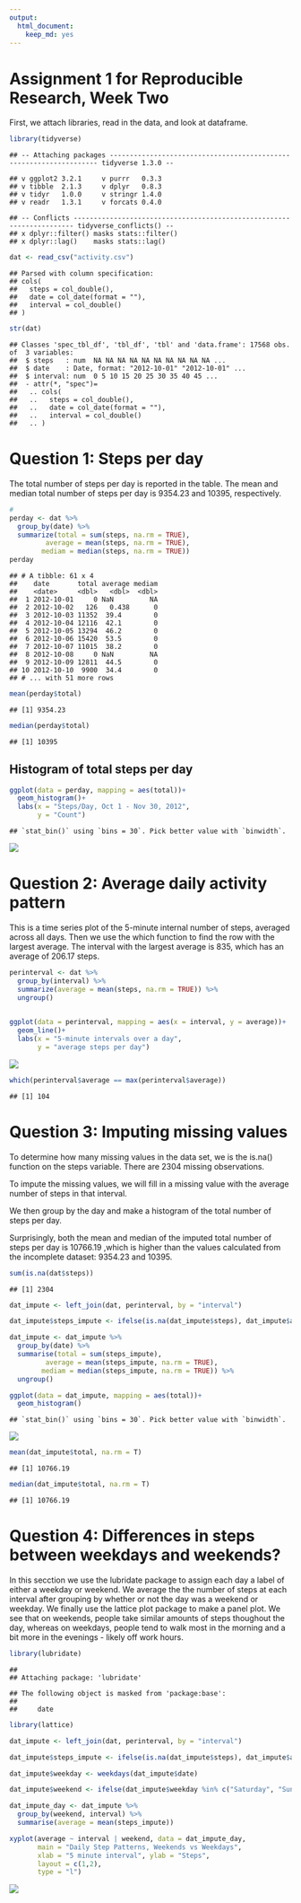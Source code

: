 ```yaml
---
output: 
  html_document: 
    keep_md: yes
---
```

Assignment 1 for Reproducible Research, Week Two
==================================================



First, we attach libraries, read in the data, and look at dataframe.


```r
library(tidyverse)
```

```
## -- Attaching packages ------------------------------------------------------------------- tidyverse 1.3.0 --
```

```
## v ggplot2 3.2.1     v purrr   0.3.3
## v tibble  2.1.3     v dplyr   0.8.3
## v tidyr   1.0.0     v stringr 1.4.0
## v readr   1.3.1     v forcats 0.4.0
```

```
## -- Conflicts ---------------------------------------------------------------------- tidyverse_conflicts() --
## x dplyr::filter() masks stats::filter()
## x dplyr::lag()    masks stats::lag()
```

```r
dat <- read_csv("activity.csv")
```

```
## Parsed with column specification:
## cols(
##   steps = col_double(),
##   date = col_date(format = ""),
##   interval = col_double()
## )
```

```r
str(dat)
```

```
## Classes 'spec_tbl_df', 'tbl_df', 'tbl' and 'data.frame':	17568 obs. of  3 variables:
##  $ steps   : num  NA NA NA NA NA NA NA NA NA NA ...
##  $ date    : Date, format: "2012-10-01" "2012-10-01" ...
##  $ interval: num  0 5 10 15 20 25 30 35 40 45 ...
##  - attr(*, "spec")=
##   .. cols(
##   ..   steps = col_double(),
##   ..   date = col_date(format = ""),
##   ..   interval = col_double()
##   .. )
```



# Question 1: Steps per day
The total number of steps per day is reported in the table.
The mean and median total number of steps per day is 9354.23 and 10395, respectively.

```r
#
perday <- dat %>% 
  group_by(date) %>% 
  summarize(total = sum(steps, na.rm = TRUE),
         average = mean(steps, na.rm = TRUE),
        mediam = median(steps, na.rm = TRUE)) 
perday
```

```
## # A tibble: 61 x 4
##    date       total average mediam
##    <date>     <dbl>   <dbl>  <dbl>
##  1 2012-10-01     0 NaN         NA
##  2 2012-10-02   126   0.438      0
##  3 2012-10-03 11352  39.4        0
##  4 2012-10-04 12116  42.1        0
##  5 2012-10-05 13294  46.2        0
##  6 2012-10-06 15420  53.5        0
##  7 2012-10-07 11015  38.2        0
##  8 2012-10-08     0 NaN         NA
##  9 2012-10-09 12811  44.5        0
## 10 2012-10-10  9900  34.4        0
## # ... with 51 more rows
```

```r
mean(perday$total)
```

```
## [1] 9354.23
```

```r
median(perday$total)
```

```
## [1] 10395
```


## Histogram of total steps per day

```r
ggplot(data = perday, mapping = aes(total))+
  geom_histogram()+
  labs(x = "Steps/Day, Oct 1 - Nov 30, 2012",
       y = "Count")
```

```
## `stat_bin()` using `bins = 30`. Pick better value with `binwidth`.
```

![](Assignment_1_files/figure-html/unnamed-chunk-3-1.png)<!-- -->

# Question 2: Average daily activity pattern

This is a time series plot of the 5-minute internal number of steps, averaged across all days. Then we use the which function to find the row with the largest average. The interval with the largest average is 835, which has an average of 206.17 steps.


```r
perinterval <- dat %>% 
  group_by(interval) %>% 
  summarize(average = mean(steps, na.rm = TRUE)) %>% 
  ungroup()
  

ggplot(data = perinterval, mapping = aes(x = interval, y = average))+
  geom_line()+
  labs(x = "5-minute intervals over a day",
       y = "average steps per day")
```

![](Assignment_1_files/figure-html/unnamed-chunk-4-1.png)<!-- -->

```r
which(perinterval$average == max(perinterval$average))
```

```
## [1] 104
```

# Question 3: Imputing missing values

To determine how many missing values in the data set, we is the is.na() function on the steps variable. There are 2304 missing observations.

To impute the missing values, we will fill in a missing value with the average number of steps in that interval.

We then group by the day and make a histogram of the total number of steps per day.

Surprisingly, both the mean and median of the imputed total number of steps per day is 10766.19 ,which is higher than the values calculated from the incomplete dataset: 9354.23 and 10395.


```r
sum(is.na(dat$steps))
```

```
## [1] 2304
```

```r
dat_impute <- left_join(dat, perinterval, by = "interval")

dat_impute$steps_impute <- ifelse(is.na(dat_impute$steps), dat_impute$average, dat_impute$steps)

dat_impute <- dat_impute %>% 
  group_by(date) %>% 
  summarise(total = sum(steps_impute),
         average = mean(steps_impute, na.rm = TRUE),
        mediam = median(steps_impute, na.rm = TRUE)) %>% 
  ungroup()

ggplot(data = dat_impute, mapping = aes(total))+
  geom_histogram()
```

```
## `stat_bin()` using `bins = 30`. Pick better value with `binwidth`.
```

![](Assignment_1_files/figure-html/unnamed-chunk-5-1.png)<!-- -->

```r
mean(dat_impute$total, na.rm = T)
```

```
## [1] 10766.19
```

```r
median(dat_impute$total, na.rm = T)
```

```
## [1] 10766.19
```

# Question 4: Differences in steps between weekdays and weekends?

In this secction we use the lubridate package to assign each day a label of either a weekday or weekend.  We average the the number of steps at each interval after grouping by whether or not the day was a weekend or weekday.  We finally use the lattice plot package to make a panel plot. We see that on weekends, people take similar amounts of steps thoughout the day, whereas on weekdays, people tend to walk most in the morning and a bit more in the evenings - likely off work hours. 


```r
library(lubridate)
```

```
## 
## Attaching package: 'lubridate'
```

```
## The following object is masked from 'package:base':
## 
##     date
```

```r
library(lattice)

dat_impute <- left_join(dat, perinterval, by = "interval")

dat_impute$steps_impute <- ifelse(is.na(dat_impute$steps), dat_impute$average, dat_impute$steps)

dat_impute$weekday <- weekdays(dat_impute$date)

dat_impute$weekend <- ifelse(dat_impute$weekday %in% c("Saturday", "Sunday"), "weekend", "weekday")

dat_impute_day <- dat_impute %>% 
  group_by(weekend, interval) %>% 
  summarise(average = mean(steps_impute))

xyplot(average ~ interval | weekend, data = dat_impute_day,
       main = "Daily Step Patterns, Weekends vs Weekdays",
       xlab = "5 minute interval", ylab = "Steps",
       layout = c(1,2),
       type = "l")
```

![](Assignment_1_files/figure-html/unnamed-chunk-6-1.png)<!-- -->



